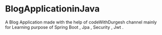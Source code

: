 # BlogApplicationinJava
A Blog Application made with the help of codeWithDurgesh channel 
mainly for Learning purpose of Spring Boot , Jpa , Security , Jwt .
